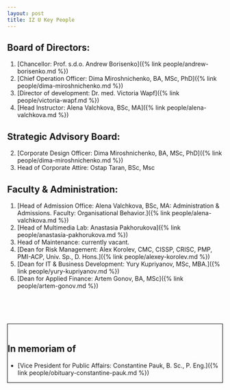 ```yaml
---
layout: post
title: IZ U Key People
---
```


## Board of Directors:
1. [Chancellor: Prof. s.d.o. Andrew Borisenko]({% link people/andrew-borisenko.md %})
2. [Chief Operation Officer: Dima Miroshnichenko, BA, MSc, PhD]({% link people/dima-miroshnichenko.md %})
3. [Director of development: Dr. med. Victoria Wapf]({% link people/victoria-wapf.md %})
4. [Head Instructor: Alena Valchkova, BSc, MA]({% link people/alena-valchkova.md %})

## Strategic Advisory Board:
2. [Corporate Design Officer: Dima Miroshnichenko, BA, MSc, PhD]({% link people/dima-miroshnichenko.md %})
3. Неаd of Corporate Attire: Ostap Taran, BSc, Msc

## Faculty & Administration:
1. [Head of Admission Office: Alena Valchkova, BSc, MA: Administration & Admissions. Faculty: Organisational Behavior.]({% link people/alena-valchkova.md %})
2. [Head of Multimedia Lab: Anastasia Pakhorukova]({% link people/anastasia-pakhorukova.md %})
3. Head of Maintenance: currently vacant.
4. [Dean for Risk Management: Alex Korolev, CMC, CISSP, CRISC, PMP, PMI-ACP, Univ. Sp., D. Hons.]({% link people/alexey-korolev.md %})
5. [Dean for IT & Business Development: Yury Kupriyanov, MSc, MBA.]({% link people/yury-kupriyanov.md %})
6. [Dean for Applied Finance: Аrtem Gonov, BA, MSc]({% link people/artem-gonov.md %})


<div style="border: 1px solid black; padding-top:1rem; margin-top:5rem">

## In memoriam of
- [Vice President for Public Affairs: Constantine Pauk, B. Sc., P. Eng.]({% link people/obituary-constantine-pauk.md %})

</div>